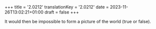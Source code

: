 +++
title = '2.0212'
translationKey = '2.0212'
date = 2023-11-26T13:02:21+01:00
draft = false
+++

It would then be impossible to form a picture of the world (true or false).
